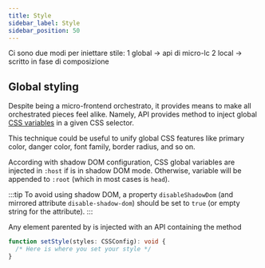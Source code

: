 ```yaml
---
title: Style
sidebar_label: Style
sidebar_position: 50
---
```


Ci sono due modi per iniettare stile:
1 global -> api di micro-lc
2 local -> scritto in fase di composizione

## Global styling

Despite <micro-lc></micro-lc> being a micro-frontend orchestrato, it provides means to make all orchestrated pieces feel
alike. Namely, <micro-lc></micro-lc> API provides method to inject global
[CSS variables](https://developer.mozilla.org/en-US/docs/Web/CSS/Using_CSS_custom_properties) in a given CSS selector.

This technique could be useful to unify global CSS features like primary color, danger color, font family, border radius,
and so on.

According with <micro-lc></micro-lc> shadow DOM configuration, CSS global variables are injected in `:host` if <micro-lc></micro-lc>
is in shadow DOM mode. Otherwise, variable will be appended to `:root` (which in most cases is `head`). 

:::tip
To avoid using shadow DOM, a <micro-lc></micro-lc> property `disableShadowDom` (and mirrored attribute `disable-shadow-dom`)
should be set to `true` (or empty string for the attribute).
:::

Any element parented by <micro-lc></micro-lc> is injected with an API containing the method

```typescript
function setStyle(styles: CSSConfig): void {
  /* Here is where you set your style */
}
```
